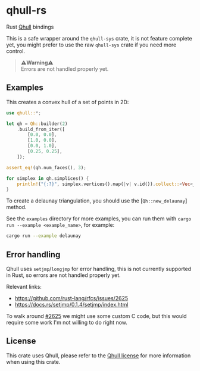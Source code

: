 # qhull-rs
 Rust [Qhull](http://www.qhull.org/) bindings

This is a safe wrapper around the `qhull-sys` crate, it is not feature complete yet, you might prefer to use the raw `qhull-sys` crate if you need more control.

> ⚠️**Warning**⚠️  
> Errors are not handled properly yet.

<!--
## Usage

Add this to your `Cargo.toml`:

```toml
qhull = "0.1"
```

For the current development version:
```toml
[dependencies]
qhull = { git = "https://github.com/LucaCiucci/qhull-rs" }
```
-->

## Examples

This creates a convex hull of a set of points in 2D:
```rust
use qhull::*;

let qh = Qh::builder(2)
    .build_from_iter([
        [0.0, 0.0],
        [1.0, 0.0],
        [0.0, 1.0],
        [0.25, 0.25],
    ]);

assert_eq!(qh.num_faces(), 3);

for simplex in qh.simplices() {
    println!("{:?}", simplex.vertices().map(|v| v.id()).collect::<Vec<_>>());
}
```

To create a delaunay triangulation, you should use the [`Qh::new_delaunay`] method.

See the `examples` directory for more examples, you can run them with `cargo run --example <example_name>`, for example:

```sh
cargo run --example delaunay
```

## Error handling

Qhull uses `setjmp`/`longjmp` for error handling, this is not currently supported in Rust, so errors are not handled properly yet.

Relevant links:
- https://github.com/rust-lang/rfcs/issues/2625
- https://docs.rs/setjmp/0.1.4/setjmp/index.html

To walk around [\#2625](https://github.com/rust-lang/rfcs/issues/2625) we might use some custom C code, but this would require some work I'm not willing to do right now.

## License

This crate uses Qhull, please refer to the [Qhull license](http://www.qhull.org/COPYING.txt) for more information when using this crate.